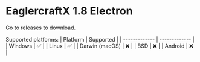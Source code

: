 # EaglercraftX 1.8 Electron
Go to releases to download.

Supported platforms:
| Platform  | Supported |
| ------------- | ------------- |
| Windows  | ✅ |
| Linux  | ✅ |
| Darwin (macOS)  | ❌ |
| BSD  | ❌ |
| Android  | ❌ |
